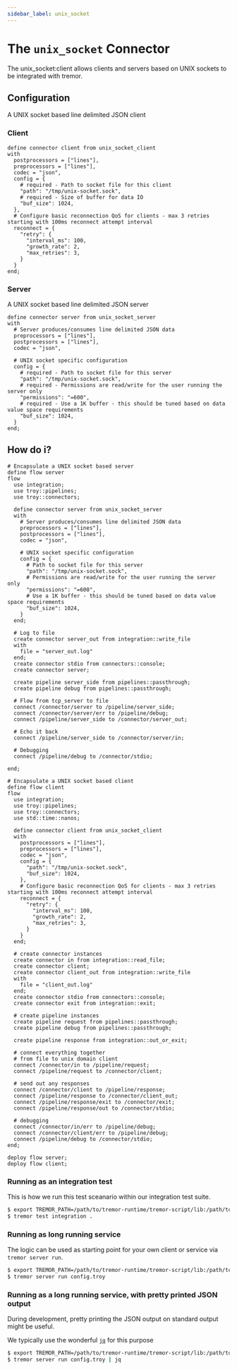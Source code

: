 ```yaml
---
sidebar_label: unix_socket
---
```


# The `unix_socket` Connector

The unix_socket:client allows clients and servers based on UNIX sockets to be integrated with tremor.

## Configuration

A UNIX socket based line delimited JSON client

### Client

```tremor title="config.troy"
define connector client from unix_socket_client
with
  postprocessors = ["lines"],
  preprocessors = ["lines"],
  codec = "json",
  config = {
    # required - Path to socket file for this client
    "path": "/tmp/unix-socket.sock",
    # required - Size of buffer for data IO
    "buf_size": 1024,
  },
  # Configure basic reconnection QoS for clients - max 3 retries starting with 100ms reconnect attempt interval
  reconnect = {
    "retry": {
      "interval_ms": 100,
      "growth_rate": 2,
      "max_retries": 3,
    }
  }
end;
```

### Server

A UNIX socket based line delimited JSON server

```tremor title="config.troy"
define connector server from unix_socket_server
with
  # Server produces/consumes line delimited JSON data
  preprocessors = ["lines"],
  postprocessors = ["lines"],
  codec = "json",

  # UNIX socket specific configuration
  config = {
    # required - Path to socket file for this server
    "path": "/tmp/unix-socket.sock",
    # required - Permissions are read/write for the user running the server only
    "permissions": "=600",
    # required - Use a 1K buffer - this should be tuned based on data value space requirements
    "buf_size": 1024,
  }
end;
```

## How do i?

```tremor title="config.troy"
# Encapsulate a UNIX socket based server
define flow server
flow
  use integration;
  use troy::pipelines;
  use troy::connectors;

  define connector server from unix_socket_server
  with
    # Server produces/consumes line delimited JSON data
    preprocessors = ["lines"],
    postprocessors = ["lines"],
    codec = "json",

    # UNIX socket specific configuration
    config = {
      # Path to socket file for this server
      "path": "/tmp/unix-socket.sock",
      # Permissions are read/write for the user running the server only
      "permissions": "=600",
      # Use a 1K buffer - this should be tuned based on data value space requirements
      "buf_size": 1024,
    }
  end;

  # Log to file
  create connector server_out from integration::write_file
  with
    file = "server_out.log"
  end;
  create connector stdio from connectors::console;
  create connector server;

  create pipeline server_side from pipelines::passthrough;
  create pipeline debug from pipelines::passthrough;

  # Flow from tcp_server to file
  connect /connector/server to /pipeline/server_side;
  connect /connector/server/err to /pipeline/debug;
  connect /pipeline/server_side to /connector/server_out;

  # Echo it back
  connect /pipeline/server_side to /connector/server/in;

  # Debugging
  connect /pipeline/debug to /connector/stdio;

end;

# Encapsulate a UNIX socket based client
define flow client
flow
  use integration;
  use troy::pipelines;
  use troy::connectors;
  use std::time::nanos;

  define connector client from unix_socket_client
  with
    postprocessors = ["lines"],
    preprocessors = ["lines"],
    codec = "json",
    config = {
      "path": "/tmp/unix-socket.sock",
      "buf_size": 1024,
    },
    # Configure basic reconnection QoS for clients - max 3 retries starting with 100ms reconnect attempt interval
    reconnect = {
      "retry": {
        "interval_ms": 100,
        "growth_rate": 2,
        "max_retries": 3,
      }
    }
  end;

  # create connector instances
  create connector in from integration::read_file;
  create connector client;
  create connector client_out from integration::write_file
  with
    file = "client_out.log"
  end;
  create connector stdio from connectors::console;
  create connector exit from integration::exit;

  # create pipeline instances
  create pipeline request from pipelines::passthrough;
  create pipeline debug from pipelines::passthrough;

  create pipeline response from integration::out_or_exit;

  # connect everything together
  # from file to unix domain client
  connect /connector/in to /pipeline/request;
  connect /pipeline/request to /connector/client;

  # send out any responses
  connect /connector/client to /pipeline/response;
  connect /pipeline/response to /connector/client_out;
  connect /pipeline/response/exit to /connector/exit;
  connect /pipeline/response/out to /connector/stdio;

  # debugging
  connect /connector/in/err to /pipeline/debug;
  connect /connector/client/err to /pipeline/debug;
  connect /pipeline/debug to /connector/stdio;
end;

deploy flow server;
deploy flow client;
```

### Running as an integration test

This is how we run this test sceanario within our integration test suite.

```bash
$ export TREMOR_PATH=/path/to/tremor-runtime/tremor-script/lib:/path/to/tremor-runtime/tremor-cli/tests/lib
$ tremor test integration .
```

### Running as long running service

The logic can be used as starting point for your own client or service via `tremor server run`.

```bash
$ export TREMOR_PATH=/path/to/tremor-runtime/tremor-script/lib:/path/to/tremor-runtime/tremor-cli/tests/lib
$ tremor server run config.troy
```

### Running as a long running service, with pretty printed JSON output

During development, pretty printing the JSON output on standard output might be useful.

We typically use the wonderful [`jq`](https://stedolan.github.io/jq/) for this purpose

```bash
$ export TREMOR_PATH=/path/to/tremor-runtime/tremor-script/lib:/path/to/tremor-runtime/tremor-cli/tests/lib
$ tremor server run config.troy | jq
